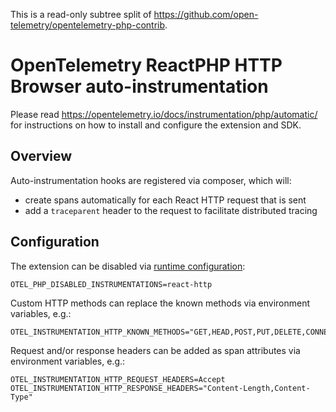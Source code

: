 This is a read-only subtree split of https://github.com/open-telemetry/opentelemetry-php-contrib.

# OpenTelemetry ReactPHP HTTP Browser auto-instrumentation

Please read https://opentelemetry.io/docs/instrumentation/php/automatic/ for instructions on how to
install and configure the extension and SDK.

## Overview

Auto-instrumentation hooks are registered via composer, which will:

* create spans automatically for each React HTTP request that is sent
* add a `traceparent` header to the request to facilitate distributed tracing

## Configuration

The extension can be disabled via [runtime configuration](https://opentelemetry.io/docs/instrumentation/php/sdk/#configuration):

```shell
OTEL_PHP_DISABLED_INSTRUMENTATIONS=react-http
```

Custom HTTP methods can replace the known methods via environment variables, e.g.:

```shell
OTEL_INSTRUMENTATION_HTTP_KNOWN_METHODS="GET,HEAD,POST,PUT,DELETE,CONNECT,OPTIONS,TRACE,PATCH,MyCustomMethod"
```

Request and/or response headers can be added as span attributes via environment variables, e.g.:

```shell
OTEL_INSTRUMENTATION_HTTP_REQUEST_HEADERS=Accept
OTEL_INSTRUMENTATION_HTTP_RESPONSE_HEADERS="Content-Length,Content-Type"
```

